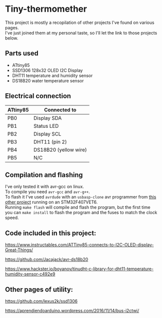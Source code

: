 # Tiny-thermomether

This project is mostly a recopilation of other projects I've found on various pages.  
I've just joined them at my personal taste, so I'll let the link to those projects below.  


## Parts used

+ ATtiny85
+ SSD1306 128x32 OLED I2C Display
+ DHT11 temperature and humidity sensor
+ DS18B20 water temperature sensor


## Electrical connection

ATtiny85  | Connected to
--------- | ---------------------
PB0       | Display SDA
PB1       | Status LED
PB2       | Display SCL
PB3       | DHT11 (pin 2)
PB4       | DS18B20 (yellow wire)
PB5       | N/C


## Compilation and flashing

I've only tested it with avr-gcc on linux.  
To compile you need `avr-gcc` and `avr-g++`.  
To flash it I've used `avrdude` with an `usbasp-clone` avr programmer from [this other project](https://github.com/feer9/FASTUSBasp) running on an STM32F407VET6.  
Running `make flash` will compile and flash the program, but the first time you can `make install` to flash the program and the fuses to match the clock speed.  

## Code included in this project:

https://www.instructables.com/ATTiny85-connects-to-I2C-OLED-display-Great-Things/

https://github.com/Jacajack/avr-ds18b20

https://www.hackster.io/boyanov/tinudht-c-library-for-dht11-temperature-humidity-sensor-c492e9


## Other pages of utility:

https://github.com/lexus2k/ssd1306

https://aprendiendoarduino.wordpress.com/2016/11/14/bus-i2ctwi/

